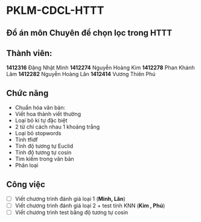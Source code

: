 # PKLM-CDCL-HTTT
## Đồ án môn Chuyên đề chọn lọc trong HTTT

## Thành viên:
**1412316** Đặng Nhật Minh
**1412274** Nguyễn Hoàng Kim
**1412278** Phan Khánh Lâm
**1412282** Nguyễn Hoàng Lân
**1412414** Vương Thiên Phú

## Chức năng
* Chuẩn hóa văn bản:
 * Viết hoa thành viết thường
 * Loại bỏ kí tự đặc biệt
 * 2 từ chỉ cách nhau 1 khoảng trắng
 * Loại bỏ stopwords
* Tính tfidf
* Tính độ tương tự Euclid
* Tính độ tương tự cosin
* Tìm kiếm trong văn bản
* Phân loại

## Công việc
* [ ] Viết chương trình đánh giá loại 1 (**Minh, Lân**)
* [ ] Viết chương trình đánh giá loại 2 + test tính KNN (**Kim , Phú**)
* [ ] Viết chương trình test bằng độ tương tự cosin
